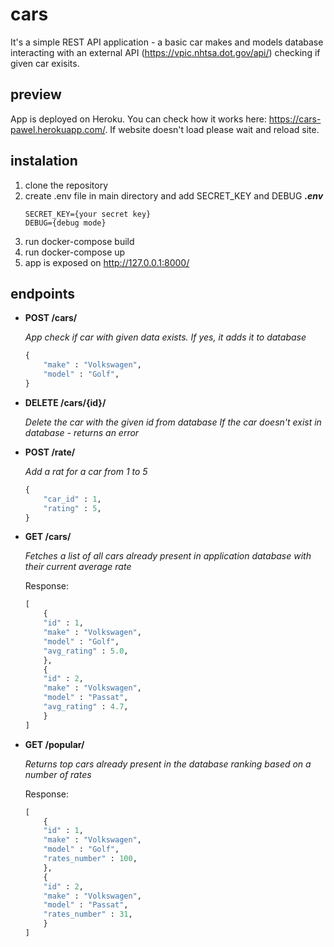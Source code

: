 # cars
It's a simple REST API application - a basic car makes and models database interacting with an external API (https://vpic.nhtsa.dot.gov/api/) checking if given car exisits.

## preview 
App is deployed on Heroku. You can check how it works here: https://cars-pawel.herokuapp.com/. If website doesn't load please wait and reload site.

## instalation 
1. clone the repository
2. create .env file in main directory and add SECRET_KEY and DEBUG
    ***.env***
    ```
    SECRET_KEY={your secret key}
    DEBUG={debug mode}
    ```
3. run docker-compose build
4. run docker-compose up
5. app is exposed on http://127.0.0.1:8000/

## endpoints
- **POST /cars/**

    *App check if car with given data exists. If yes, it adds it to database*

    ```python
    {
        "make" : "Volkswagen",
        "model" : "Golf",
    }
    ```

- **DELETE /cars/{id}/**

    *Delete the car with the given id from database If the car doesn't exist in database - returns an error*

- **POST /rate/**

    *Add a rat for a car from 1 to 5*

    ```python
    {
        "car_id" : 1,
        "rating" : 5,
    }
    ```

- **GET /cars/**

    *Fetches a list of all cars already present in application database with their current average rate*

    Response:

    ```python
    [
        {
        "id" : 1,
        "make" : "Volkswagen",
        "model" : "Golf",
        "avg_rating" : 5.0,
        },
        {
        "id" : 2,
        "make" : "Volkswagen",
        "model" : "Passat",
        "avg_rating" : 4.7,
        }
    ]
    ```

- **GET /popular/**

    *Returns top cars already present in the database ranking based on a number of rates*


    Response:

    ```python
    [
        {
        "id" : 1,
        "make" : "Volkswagen",
        "model" : "Golf",
        "rates_number" : 100,
        },
        {
        "id" : 2,
        "make" : "Volkswagen",
        "model" : "Passat",
        "rates_number" : 31,
        }
    ]
    ```




